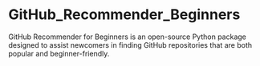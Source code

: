 # GitHub_Recommender_Beginners
GitHub Recommender for Beginners is an open-source Python package designed to assist newcomers in finding GitHub repositories that are both popular and beginner-friendly. 
